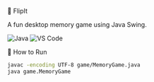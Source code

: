 🧠 FlipIt

A fun desktop memory game using Java Swing.

![Java](https://img.shields.io/badge/Java-ED8B00?style=for-the-badge&logo=java&logoColor=white)
![VS Code](https://img.shields.io/badge/IDE-VS%20Code-007ACC?style=for-the-badge&logo=visual%20studio%20code)

 🚀 How to Run

```bash
javac -encoding UTF-8 game/MemoryGame.java
java game.MemoryGame
